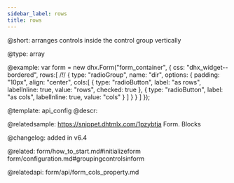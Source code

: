 ```yaml
---
sidebar_label: rows
title: rows
---          
```


@short: arranges controls inside the control group vertically

@type: array

@example: 
var form = new dhx.Form("form_container", {
	css: "dhx_widget--bordered",
	rows:[ /*!*/
    	{
			type: "radioGroup",
			name: "dir",
			options: {
				padding: "10px",
				align: "center",
				cols:[
                	{
						type: "radioButton",
                        label: "as rows",
                        labelInline: true,
                        value: "rows",
                        checked: true
					},
					{
						type: "radioButton",
                        label: "as cols",
                        labelInline: true,
                        value: "cols"
                     }
                ]
            }
    	}
	]
});


@template:	api_config
@descr: 


@relatedsample:
https://snippet.dhtmlx.com/1pzybtja	Form. Blocks

@changelog: added in v6.4

@related: form/how_to_start.md#initializeform
form/configuration.md#groupingcontrolsinform

@relatedapi: form/api/form_cols_property.md